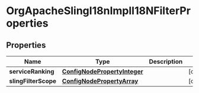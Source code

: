 

# OrgApacheSlingI18nImplI18NFilterProperties

## Properties

Name | Type | Description | Notes
------------ | ------------- | ------------- | -------------
**serviceRanking** | [**ConfigNodePropertyInteger**](ConfigNodePropertyInteger.md) |  |  [optional]
**slingFilterScope** | [**ConfigNodePropertyArray**](ConfigNodePropertyArray.md) |  |  [optional]



